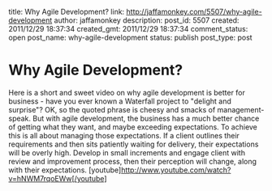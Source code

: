 title: Why Agile Development?
link: http://jaffamonkey.com/5507/why-agile-development
author: jaffamonkey
description: 
post_id: 5507
created: 2011/12/29 18:37:34
created_gmt: 2011/12/29 18:37:34
comment_status: open
post_name: why-agile-development
status: publish
post_type: post

# Why Agile Development?

Here is a short and sweet video on why agile development is better for business - have you ever known a Waterfall project to "delight and surprise"? OK, so the quoted phrase is cheesy and smacks of management-speak. But with agile development, the business has a much better chance of getting what they want, and maybe exceeding expectations. To achieve this is all about managing those expectations. If a client outlines their requirements and then sits patiently waiting for delivery, their expectations will be overly high. Develop in small increments and engage client with review and improvement process, then their perception will change, along with their expectations.  [youtube]http://www.youtube.com/watch?v=hNWM7rqoEWw[/youtube]